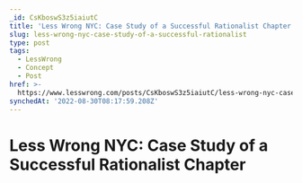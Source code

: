```yaml
---
_id: CsKboswS3z5iaiutC
title: 'Less Wrong NYC: Case Study of a Successful Rationalist Chapter'
slug: less-wrong-nyc-case-study-of-a-successful-rationalist
type: post
tags:
  - LessWrong
  - Concept
  - Post
href: >-
  https://www.lesswrong.com/posts/CsKboswS3z5iaiutC/less-wrong-nyc-case-study-of-a-successful-rationalist
synchedAt: '2022-08-30T08:17:59.208Z'
---
```


# Less Wrong NYC: Case Study of a Successful Rationalist Chapter
